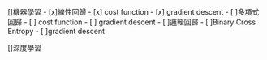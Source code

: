 []機器學習
    - [x]線性回歸
        - [x] cost function
        - [x] gradient descent
    - [ ]多項式回歸
        - [ ] cost function
        - [ ] gradient descent
    - [ ]邏輯回歸
        - [ ]Binary Cross Entropy
        - [ ]gradient descent

[]深度學習